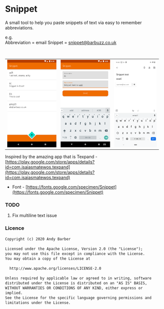 # Snippet

A small tool to help you paste snippets of text via easy to remember abbreviations.

e.g.  
Abbreviation = email
Snippet = snippet@barbuzz.co.uk

<br/>
<table border="0">
<tr>
<td>
<img src="https://github.com/andyb129/Snippet/blob/master/screenshots/snippet_screenshot_1.png" alt="Snippet Screen 1"/>
</td>
<td>
<img src="https://github.com/andyb129/Snippet/blob/master/screenshots/snippet_screenshot_2.png" alt="Snippet Screen 2"/>
</td>
<td>
<img src="https://github.com/andyb129/Snippet/blob/master/screenshots/snippet_screenshot_3.png" alt="Snippet Screen 3"/>
</td>
</tr>
</table>

Inspired by the amazing app that is Texpand - [https://play.google.com/store/apps/details?id=com.isaiasmatewos.texpand](https://play.google.com/store/apps/details?id=com.isaiasmatewos.texpand)

* Font - [https://fonts.google.com/specimen/Snippet](https://fonts.google.com/specimen/Snippet)

### TODO

1. Fix multiline text issue

### Licence
```
Copyright (c) 2020 Andy Barber

Licensed under the Apache License, Version 2.0 (the "License");
you may not use this file except in compliance with the License.
You may obtain a copy of the License at

  http://www.apache.org/licenses/LICENSE-2.0

Unless required by applicable law or agreed to in writing, software
distributed under the License is distributed on an "AS IS" BASIS,
WITHOUT WARRANTIES OR CONDITIONS OF ANY KIND, either express or implied.
See the License for the specific language governing permissions and
limitations under the License.
```
